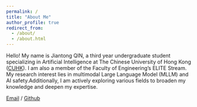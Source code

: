 ```yaml
---
permalink: /
title: "About Me"
author_profile: true
redirect_from: 
  - /about/
  - /about.html
---
```


Hello! My name is Jiantong QIN, a third year undergraduate student specializing in Artificial Intelligence at The Chinese University of Hong Kong ([CUHK](https://www.cuhk.edu.hk/english/index.html)). I am also a member of the Faculty of Engineering’s ELITE Stream. My research interest lies in multimodal Large Language Model (MLLM) and AI safety.Additionally, I am actively exploring various fields to broaden my knowledge and deepen my expertise.

[Email](mailto:jtqin@link.cuhk.edu.hk) / [Github](https://github.com/clearlove43967)
